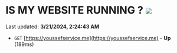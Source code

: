 # IS MY WEBSITE RUNNING ? [![](https://img.shields.io/static/v1?label=Sponsor&message=%E2%9D%A4&logo=GitHub&color=%23fe8e86)](https://github.com/sponsors/<username>)

Last updated: **3/21/2024, 2:24:43 AM**

- `GET` [https://youssefservice.me](https://youssefservice.me) - **Up** (189ms)
